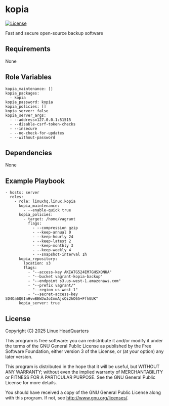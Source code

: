 # kopia

[![License](https://img.shields.io/badge/license-GPLv3-lightgreen)](https://www.gnu.org/licenses/gpl-3.0.en.html#license-text)

Fast and secure open-source backup software

## Requirements

None

## Role Variables

    kopia_maintenance: []
    kopia_packages:
      - kopia
    kopia_password: kopia
    kopia_policies: []
    kopia_server: false
    kopia_server_args:
      - --address=127.0.0.1:51515
      - --disable-csrf-token-checks
      - --insecure
      - --no-check-for-updates
      - --without-password

## Dependencies

None

## Example Playbook

    - hosts: server
      roles:
        - role: linuxhq.linux.kopia
          kopia_maintenance:
            - --enable-quick true
          kopia_policies:
            - target: /home/vagrant
              flags:
                - --compression gzip
                - --keep-annual 0
                - --keep-hourly 24
                - --keep-latest 2
                - --keep-monthly 3
                - --keep-weekly 4
                - --snapshot-interval 1h
          kopia_repository:
            location: s3
            flags:
              - "--access-key AKIATG524EM7GHSXQNUA"
              - "--bucket vagrant-kopia-backup"
              - "--endpoint s3.us-west-1.amazonaws.com"
              - "--prefix vagrant/"
              - "--region us-west-1"
              - "--secret-access-key 5D4Oa6QGInHvwBEWJwJoImmAjsQi2hO65+FfhGUK"
          kopia_server: true

## License

Copyright (C) 2025 Linux HeadQuarters

This program is free software: you can redistribute it and/or modify
it under the terms of the GNU General Public License as published by
the Free Software Foundation, either version 3 of the License, or
(at your option) any later version.

This program is distributed in the hope that it will be useful,
but WITHOUT ANY WARRANTY; without even the implied warranty of
MERCHANTABILITY or FITNESS FOR A PARTICULAR PURPOSE. See the
GNU General Public License for more details.

You should have received a copy of the GNU General Public License
along with this program. If not, see <http://www.gnu.org/licenses/>.
